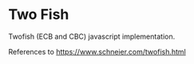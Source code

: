 Two Fish
=======

Twofish (ECB and CBC) javascript implementation.

References to https://www.schneier.com/twofish.html

